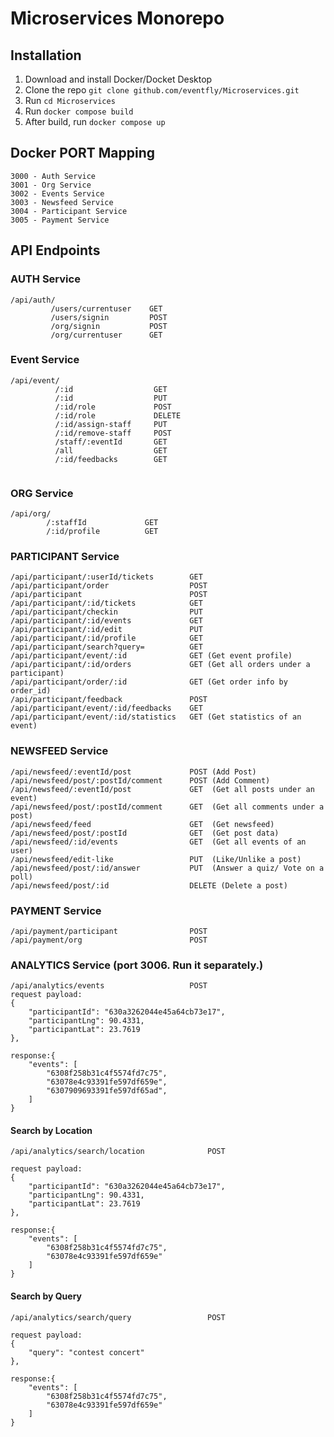 # Microservices Monorepo

## Installation
1. Download and install Docker/Docket Desktop
2. Clone the repo `git clone github.com/eventfly/Microservices.git`
3. Run `cd Microservices`
4. Run `docker compose build`
5. After build, run `docker compose up`


## Docker PORT Mapping
```
3000 - Auth Service
3001 - Org Service
3002 - Events Service
3003 - Newsfeed Service
3004 - Participant Service
3005 - Payment Service
```

## API Endpoints
### AUTH Service
```
/api/auth/
         /users/currentuser    GET
         /users/signin         POST
         /org/signin           POST
         /org/currentuser      GET
```

### Event Service
```
/api/event/
          /:id                  GET
          /:id                  PUT
          /:id/role             POST
          /:id/role             DELETE
          /:id/assign-staff     PUT
          /:id/remove-staff     POST
          /staff/:eventId       GET
          /all                  GET
          /:id/feedbacks        GET
          
```

### ORG Service
```
/api/org/
        /:staffId             GET
        /:id/profile          GET
```

### PARTICIPANT Service
```
/api/participant/:userId/tickets        GET
/api/participant/order                  POST
/api/participant                        POST
/api/participant/:id/tickets            GET
/api/participant/checkin                PUT
/api/participant/:id/events             GET
/api/participant/:id/edit               PUT
/api/participant/:id/profile            GET
/api/participant/search?query=          GET
/api/participant/event/:id              GET (Get event profile)
/api/participant/:id/orders             GET (Get all orders under a participant)
/api/participant/order/:id              GET (Get order info by order_id)
/api/participant/feedback               POST
/api/participant/event/:id/feedbacks    GET
/api/participant/event/:id/statistics   GET (Get statistics of an event)
```

### NEWSFEED Service

```
/api/newsfeed/:eventId/post             POST (Add Post)
/api/newsfeed/post/:postId/comment      POST (Add Comment)
/api/newsfeed/:eventId/post             GET  (Get all posts under an event)
/api/newsfeed/post/:postId/comment      GET  (Get all comments under a post)
/api/newsfeed/feed                      GET  (Get newsfeed)
/api/newsfeed/post/:postId              GET  (Get post data)
/api/newsfeed/:id/events                GET  (Get all events of an user)
/api/newsfeed/edit-like                 PUT  (Like/Unlike a post)
/api/newsfeed/post/:id/answer           PUT  (Answer a quiz/ Vote on a poll)
/api/newsfeed/post/:id                  DELETE (Delete a post)
```

### PAYMENT Service
```
/api/payment/participant                POST
/api/payment/org                        POST

```


### ANALYTICS Service (port 3006. Run it separately.)
```
/api/analytics/events                   POST
request payload:
{
    "participantId": "630a3262044e45a64cb73e17",
    "participantLng": 90.4331,
    "participantLat": 23.7619
},

response:{
    "events": [
        "6308f258b31c4f5574fd7c75",
        "63078e4c93391fe597df659e",
        "6307909693391fe597df65ad",
    ]
}

```

#### Search by Location
```
/api/analytics/search/location              POST

request payload:
{
    "participantId": "630a3262044e45a64cb73e17",
    "participantLng": 90.4331,
    "participantLat": 23.7619
},

response:{
    "events": [
        "6308f258b31c4f5574fd7c75",
        "63078e4c93391fe597df659e"
    ]
}

```


#### Search by Query
```
/api/analytics/search/query                 POST

request payload:
{
    "query": "contest concert"
},

response:{
    "events": [
        "6308f258b31c4f5574fd7c75",
        "63078e4c93391fe597df659e"
    ]
}

```